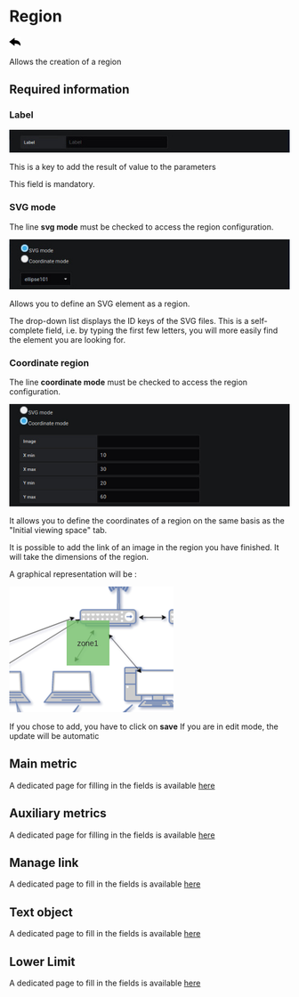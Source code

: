 # Region

[![](../../screenshots/other/Go-back.png)](coordinates.md)

Allows the creation of a region

## Required information

### Label

![label](../../screenshots/editor/coordinates/screen-region/label.jpg)

This is a key to add the result of value to the parameters

This field is mandatory.

### SVG mode

The line **svg mode** must be checked to access the region configuration.

![svg mode](../../screenshots/editor/coordinates/screen-region/coord-svg-mode.jpg)

Allows you to define an SVG element as a region.

The drop-down list displays the ID keys of the SVG files. This is a self-complete field, i.e. by typing the first few letters, you will more easily find the element you are looking for.

### Coordinate region

The line **coordinate mode** must be checked to access the region configuration.

![coordinate mode](../../screenshots/editor/coordinates/screen-region/coord-coordinate-mode.jpg)

It allows you to define the coordinates of a region on the same basis as the "Initial viewing space" tab.

It is possible to add the link of an image in the region you have finished. It will take the dimensions of the region.

A graphical representation will be :

![coordinateZOne](../../screenshots/editor/coordinates/screen-region/zone1.png)

If you chose to add, you have to click on **save** If you are in edit mode, the update will be automatic

## Main metric

A dedicated page for filling in the fields is available [here](coordinates-main-metric.md)

## Auxiliary metrics

A dedicated page for filling in the fields is available [here](coordinates-auxiliary-metric.md)

## Manage link

A dedicated page to fill in the fields is available [here](coordinates-manage-link.md)

## Text object

A dedicated page to fill in the fields is available [here](coordinates-object-text.md)

## Lower Limit

A dedicated page to fill in the fields is available [here](coordinates-lower-limit.md)
